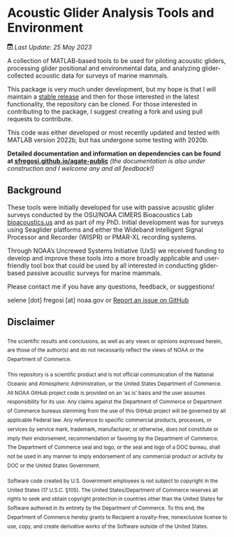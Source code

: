 
<!-- README.md is generated from README.Rmd. Please edit that file -->

# Acoustic Glider Analysis Tools and Environment

<img
src="README_files/figure-gfm/fa-icon-ef3463a0984ba0e303f1b25b6e50a309.svg"
style="width:0.88em;height:1em" /> *Last Update: 25 May 2023*

A collection of MATLAB-based tools to be used for piloting acoustic
gliders, processing glider positional and environmental data, and
analyzing glider-collected acoustic data for surveys of marine mammals.

This package is very much under development, but my hope is that I will
maintain a [stable
release](https://github.com/sfregosi/agate-public/releases) and then for
those interested in the latest functionality, the repository can be
cloned. For those interested in contributing to the package, I suggest
creating a fork and using pull requests to contribute.

This code was either developed or most recently updated and tested with
MATLAB version 2022b, but has undergone some testing with 2020b.

**Detailed documentation and information on dependencies can be found at
[sfregosi.github.io/agate-public](https://sfregosi.github.io/agate-public)**
*(the documentation is also under construction and I welcome any and all
feedback!)*

## Background

These tools were initially developed for use with passive acoustic
glider surveys conducted by the OSU/NOAA CIMERS Bioacoustics Lab
<a href="https://bioacoustics.us"
data-index="_blank">bioacoustics.us</a> and as part of my PhD. Initial
development was for surveys using Seaglider platforms and either the
Wideband Intelligent Signal Processor and Recorder (WISPR) or PMAR-XL
recording systems.

Through NOAA’s Uncrewed Systems Initiative (UxS) we received funding to
develop and improve these tools into a more broadly applicable and
user-friendly tool box that could be used by all interested in
conducting glider-based passive acoustic surveys for marine mammals.

Please contact me if you have any questions, feedback, or suggestions!

selene \[dot\] fregosi \[at\] noaa.gov or
<a href="https://github.com/sfregosi/agate-public/issues/new"
target="_blank">Report an issue on GitHub</a>

## Disclaimer

<sub>The scientific results and conclusions, as well as any views or
opinions expressed herein, are those of the author(s) and do not
necessarily reflect the views of NOAA or the Department of
Commerce.</sub>

<sub>This repository is a scientific product and is not official
communication of the National Oceanic and Atmospheric Administration, or
the United States Department of Commerce. All NOAA GitHub project code
is provided on an ‘as is’ basis and the user assumes responsibility for
its use. Any claims against the Department of Commerce or Department of
Commerce bureaus stemming from the use of this GitHub project will be
governed by all applicable Federal law. Any reference to specific
commercial products, processes, or services by service mark, trademark,
manufacturer, or otherwise, does not constitute or imply their
endorsement, recommendation or favoring by the Department of Commerce.
The Department of Commerce seal and logo, or the seal and logo of a DOC
bureau, shall not be used in any manner to imply endorsement of any
commercial product or activity by DOC or the United States
Government.</sub>

<sub>Software code created by U.S. Government employees is not subject
to copyright in the United States (17 U.S.C. §105). The United
States/Department of Commerce reserves all rights to seek and obtain
copyright protection in countries other than the United States for
Software authored in its entirety by the Department of Commerce. To this
end, the Department of Commerce hereby grants to Recipient a
royalty-free, nonexclusive license to use, copy, and create derivative
works of the Software outside of the United States.</sub>
